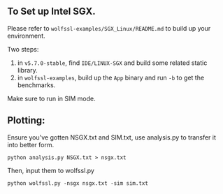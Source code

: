 ## To Set up Intel SGX.
Please refer to `wolfssl-examples/SGX_Linux/README.md` to build up your environment.

Two steps:
1. in `v5.7.0-stable`, find `IDE/LINUX-SGX` and build some related static library.
2. in `wolfssl-examples`, build up the `App` binary and run `-b` to get the benchmarks.

Make sure to run in SIM mode.
## Plotting:
Ensure you've gotten NSGX.txt and SIM.txt, use analysis.py to transfer it into better form.
```
python analysis.py NSGX.txt > nsgx.txt
```
Then, input them to wolfssl.py
```
python wolfssl.py -nsgx nsgx.txt -sim sim.txt
```